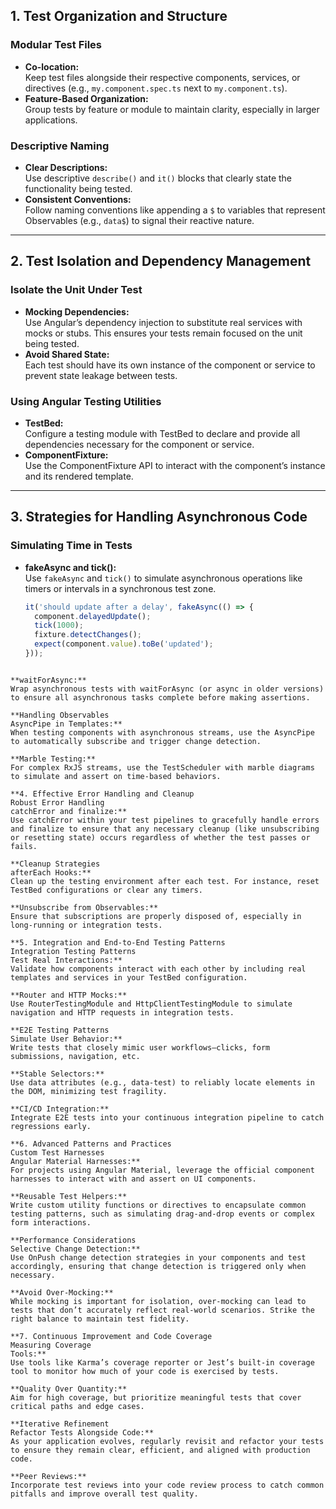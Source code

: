 ## 1. Test Organization and Structure

### Modular Test Files
- **Co-location:**  
  Keep test files alongside their respective components, services, or directives (e.g., `my.component.spec.ts` next to `my.component.ts`).
- **Feature-Based Organization:**  
  Group tests by feature or module to maintain clarity, especially in larger applications.

### Descriptive Naming
- **Clear Descriptions:**  
  Use descriptive `describe()` and `it()` blocks that clearly state the functionality being tested.
- **Consistent Conventions:**  
  Follow naming conventions like appending a `$` to variables that represent Observables (e.g., `data$`) to signal their reactive nature.

---

## 2. Test Isolation and Dependency Management

### Isolate the Unit Under Test
- **Mocking Dependencies:**  
  Use Angular’s dependency injection to substitute real services with mocks or stubs. This ensures your tests remain focused on the unit being tested.
- **Avoid Shared State:**  
  Each test should have its own instance of the component or service to prevent state leakage between tests.

### Using Angular Testing Utilities
- **TestBed:**  
  Configure a testing module with TestBed to declare and provide all dependencies necessary for the component or service.
- **ComponentFixture:**  
  Use the ComponentFixture API to interact with the component’s instance and its rendered template.

---

## 3. Strategies for Handling Asynchronous Code

### Simulating Time in Tests
- **fakeAsync and tick():**  
  Use `fakeAsync` and `tick()` to simulate asynchronous operations like timers or intervals in a synchronous test zone.
  ```typescript
  it('should update after a delay', fakeAsync(() => {
    component.delayedUpdate();
    tick(1000);
    fixture.detectChanges();
    expect(component.value).toBe('updated');
  }));
```

**waitForAsync:**
Wrap asynchronous tests with waitForAsync (or async in older versions) to ensure all asynchronous tasks complete before making assertions.

**Handling Observables
AsyncPipe in Templates:**
When testing components with asynchronous streams, use the AsyncPipe to automatically subscribe and trigger change detection.

**Marble Testing:**
For complex RxJS streams, use the TestScheduler with marble diagrams to simulate and assert on time-based behaviors.

**4. Effective Error Handling and Cleanup
Robust Error Handling
catchError and finalize:**
Use catchError within your test pipelines to gracefully handle errors and finalize to ensure that any necessary cleanup (like unsubscribing or resetting state) occurs regardless of whether the test passes or fails.

**Cleanup Strategies
afterEach Hooks:**
Clean up the testing environment after each test. For instance, reset TestBed configurations or clear any timers.

**Unsubscribe from Observables:**
Ensure that subscriptions are properly disposed of, especially in long-running or integration tests.

**5. Integration and End-to-End Testing Patterns
Integration Testing Patterns
Test Real Interactions:**
Validate how components interact with each other by including real templates and services in your TestBed configuration.

**Router and HTTP Mocks:**
Use RouterTestingModule and HttpClientTestingModule to simulate navigation and HTTP requests in integration tests.

**E2E Testing Patterns
Simulate User Behavior:**
Write tests that closely mimic user workflows—clicks, form submissions, navigation, etc.

**Stable Selectors:**
Use data attributes (e.g., data-test) to reliably locate elements in the DOM, minimizing test fragility.

**CI/CD Integration:**
Integrate E2E tests into your continuous integration pipeline to catch regressions early.

**6. Advanced Patterns and Practices
Custom Test Harnesses
Angular Material Harnesses:**
For projects using Angular Material, leverage the official component harnesses to interact with and assert on UI components.

**Reusable Test Helpers:**
Write custom utility functions or directives to encapsulate common testing patterns, such as simulating drag-and-drop events or complex form interactions.

**Performance Considerations
Selective Change Detection:**
Use OnPush change detection strategies in your components and test accordingly, ensuring that change detection is triggered only when necessary.

**Avoid Over-Mocking:**
While mocking is important for isolation, over-mocking can lead to tests that don’t accurately reflect real-world scenarios. Strike the right balance to maintain test fidelity.

**7. Continuous Improvement and Code Coverage
Measuring Coverage
Tools:**
Use tools like Karma’s coverage reporter or Jest’s built-in coverage tool to monitor how much of your code is exercised by tests.

**Quality Over Quantity:**
Aim for high coverage, but prioritize meaningful tests that cover critical paths and edge cases.

**Iterative Refinement
Refactor Tests Alongside Code:**
As your application evolves, regularly revisit and refactor your tests to ensure they remain clear, efficient, and aligned with production code.

**Peer Reviews:**
Incorporate test reviews into your code review process to catch common pitfalls and improve overall test quality.